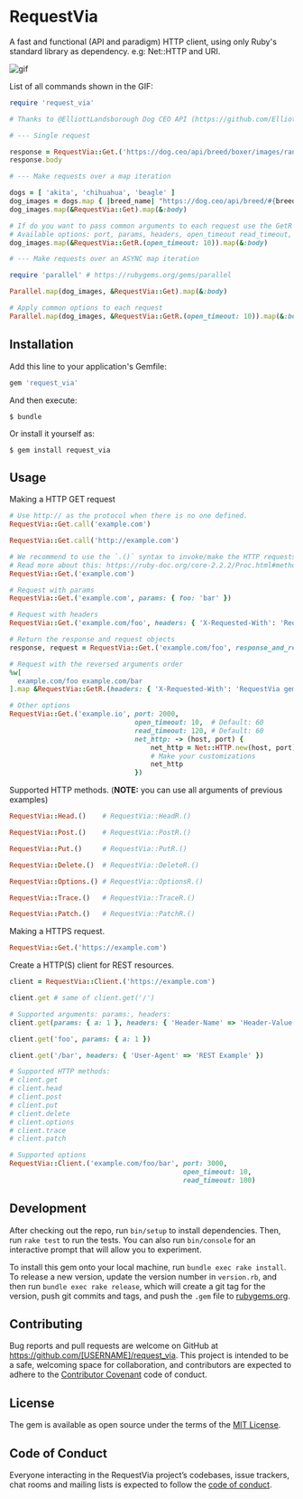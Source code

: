 # RequestVia

A fast and functional (API and paradigm) HTTP client, using only Ruby's standard library as dependency. e.g: Net::HTTP and URI.

![gif](http://g.recordit.co/S6EPTX5hHH.gif)

List of all commands shown in the GIF:
```ruby
require 'request_via'

# Thanks to @ElliottLandsborough Dog CEO API (https://github.com/ElliottLandsborough/dog-ceo-api)

# --- Single request

response = RequestVia::Get.('https://dog.ceo/api/breed/boxer/images/random')
response.body

# --- Make requests over a map iteration

dogs = [ 'akita', 'chihuahua', 'beagle' ]
dog_images = dogs.map { |breed_name| "https://dog.ceo/api/breed/#{breed_name}/images/random" }
dog_images.map(&RequestVia::Get).map(&:body)

# If do you want to pass common arguments to each request use the GetR function (R = reversed arguments)
# Available options: port, params, headers, open_timeout read_timeout, response_and_request, net_http
dog_images.map(&RequestVia::GetR.(open_timeout: 10)).map(&:body)

# --- Make requests over an ASYNC map iteration

require 'parallel' # https://rubygems.org/gems/parallel

Parallel.map(dog_images, &RequestVia::Get).map(&:body)

# Apply common options to each request
Parallel.map(dog_images, &RequestVia::GetR.(open_timeout: 10)).map(&:body)
```

## Installation

Add this line to your application's Gemfile:

```ruby
gem 'request_via'
```

And then execute:

    $ bundle

Or install it yourself as:

    $ gem install request_via

## Usage

Making a HTTP GET request
```ruby
# Use http:// as the protocol when there is no one defined.
RequestVia::Get.call('example.com')

RequestVia::Get.call('http://example.com')

# We recommend to use the `.()` syntax to invoke/make the HTTP requests.
# Read more about this: https://ruby-doc.org/core-2.2.2/Proc.html#method-i-call
RequestVia::Get.('example.com')

# Request with params
RequestVia::Get.('example.com', params: { foo: 'bar' })

# Request with headers
RequestVia::Get.('example.com/foo', headers: { 'X-Requested-With': 'RequestVia gem' })

# Return the response and request objects
response, request = RequestVia::Get.('example.com/foo', response_and_request: true)

# Request with the reversed arguments order
%w[
  example.com/foo example.com/bar
].map &RequestVia::GetR.(headers: { 'X-Requested-With': 'RequestVia gem' })

# Other options
RequestVia::Get.('example.io', port: 2000,
                               open_timeout: 10,  # Default: 60
                               read_timeout: 120, # Default: 60
                               net_http: -> (host, port) {
                                   net_http = Net::HTTP.new(host, port)
                                   # Make your customizations
                                   net_http
                               })
```

Supported HTTP methods.
(**NOTE:** you can use all arguments of previous examples)
```ruby
RequestVia::Head.()    # RequestVia::HeadR.()

RequestVia::Post.()    # RequestVia::PostR.()

RequestVia::Put.()     # RequestVia::PutR.()

RequestVia::Delete.()  # RequestVia::DeleteR.()

RequestVia::Options.() # RequestVia::OptionsR.()

RequestVia::Trace.()   # RequestVia::TraceR.()

RequestVia::Patch.()   # RequestVia::PatchR.()
```

Making a HTTPS request.
```ruby
RequestVia::Get.('https://example.com')
```

Create a HTTP(S) client for REST resources.
```ruby
client = RequestVia::Client.('https://example.com')

client.get # same of client.get('/')

# Supported arguments: params:, headers:
client.get(params: { a: 1 }, headers: { 'Header-Name' => 'Header-Value' })

client.get('foo', params: { a: 1 })

client.get('/bar', headers: { 'User-Agent' => 'REST Example' })

# Supported HTTP methods:
# client.get
# client.head
# client.post
# client.put
# client.delete
# client.options
# client.trace
# client.patch

# Supported options
RequestVia::Client.('example.com/foo/bar', port: 3000,
                                           open_timeout: 10,
                                           read_timeout: 100)
```

## Development

After checking out the repo, run `bin/setup` to install dependencies. Then, run `rake test` to run the tests. You can also run `bin/console` for an interactive prompt that will allow you to experiment.

To install this gem onto your local machine, run `bundle exec rake install`. To release a new version, update the version number in `version.rb`, and then run `bundle exec rake release`, which will create a git tag for the version, push git commits and tags, and push the `.gem` file to [rubygems.org](https://rubygems.org).

## Contributing

Bug reports and pull requests are welcome on GitHub at https://github.com/[USERNAME]/request_via. This project is intended to be a safe, welcoming space for collaboration, and contributors are expected to adhere to the [Contributor Covenant](http://contributor-covenant.org) code of conduct.

## License

The gem is available as open source under the terms of the [MIT License](http://opensource.org/licenses/MIT).

## Code of Conduct

Everyone interacting in the RequestVia project’s codebases, issue trackers, chat rooms and mailing lists is expected to follow the [code of conduct](https://github.com/[USERNAME]/request_via/blob/master/CODE_OF_CONDUCT.md).
